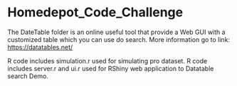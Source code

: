 # Homedepot_Code_Challenge

The DateTable folder is an online useful tool that provide a Web GUI with a customized table which you can use do search.
More information go to link: https://datatables.net/ 

R code includes simulation.r used for simulating pro dataset. 
R code includes server.r and ui.r used for RShiny web application to Datatable search Demo.

